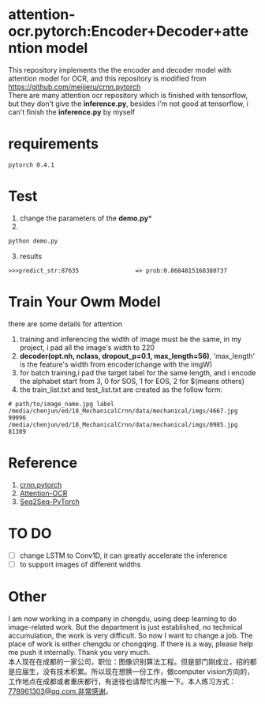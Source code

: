 attention-ocr.pytorch:Encoder+Decoder+attention model
======================================

This repository implements the the encoder and decoder model with attention model for OCR, and this repository is modified from https://github.com/meijieru/crnn.pytorch  
There are many attention ocr repository which is finished with tensorflow, but they don't give the **inference.py**, besides i'm not good at tensorflow, i can't finish the **inference.py** by myself

# requirements
```
pytorch 0.4.1
```

# Test
1. change the parameters of the **demo.py***
2.
```bash
python demo.py
```
3. results
```
>>>predict_str:87635                => prob:0.8684815168380737
```

# Train Your Owm Model
there are some details for attention
1. training and inferencing the width of image must be the same, in my project, i pad all the image's width to 220
2. **decoder(opt.nh, nclass, dropout_p=0.1, max_length=56)**, 'max_length' is the feature's width from encoder(change with the imgW)
3. for batch training,i pad the target label for the same length, and i encode the alphabet start from 3, 0 for SOS, 1 for EOS, 2 for $(means others)
4. the train_list.txt and test_list.txt are created as the follow form:
```
# path/to/image_name.jpg label
/media/chenjun/ed/18_MechanicalCrnn/data/mechanical/imgs/4667.jpg 99996
/media/chenjun/ed/18_MechanicalCrnn/data/mechanical/imgs/0985.jpg 81309
```

# Reference
1. [crnn.pytorch](https://github.com/meijieru/crnn.pytorch)
2. [Attention-OCR](https://github.com/da03/Attention-OCR)
3. [Seq2Seq-PyTorch](https://github.com/MaximumEntropy/Seq2Seq-PyTorch)

# TO DO
- [ ] change LSTM to Conv1D, it can greatly accelerate the inference
- [ ] to support images of different widths

# Other
I am now working in a company in chengdu, using deep learning to do image-related work. But the department is just established, no technical accumulation, the work is very difficult. So now I want to change a job. The place of work is either chengdu or chongqing. If there is a way, please help me push it internally. Thank you very much.  
本人现在在成都的一家公司，职位：图像识别算法工程。但是部门刚成立，招的都是应届生，没有技术积累。所以现在想换一份工作，做computer vision方向的，工作地点在成都或者重庆都行，有途径也请帮忙内推一下。本人练习方式：778961303@qq.com.非常感谢。

